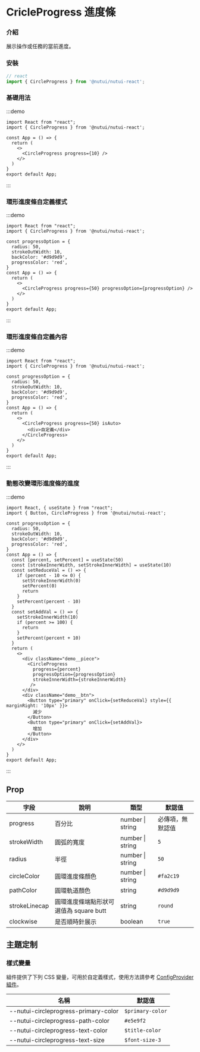 # CricleProgress 進度條

### 介紹

展示操作或任務的當前進度。

### 安裝

```ts
// react
import { CircleProgress } from '@nutui/nutui-react';
```

### 基礎用法

:::demo
```tsx
import React from "react";
import { CircleProgress } from '@nutui/nutui-react';

const App = () => {
  return (
    <>
      <CircleProgress progress={10} />
    </>
  )
}
export default App;
```
:::

### 環形進度條自定義樣式

:::demo
```tsx
import React from "react";
import { CircleProgress } from '@nutui/nutui-react';

const progressOption = {
  radius: 50,
  strokeOutWidth: 10,
  backColor: '#d9d9d9',
  progressColor: 'red',
}
const App = () => {
  return (
    <>
      <CircleProgress progress={50} progressOption={progressOption} />
    </>
  )
}
export default App;
```
:::

### 環形進度條自定義內容
:::demo
```tsx
import React from "react";
import { CircleProgress } from '@nutui/nutui-react';

const progressOption = {
  radius: 50,
  strokeOutWidth: 10,
  backColor: '#d9d9d9',
  progressColor: 'red',
}
const App = () => {
  return (
    <>
      <CircleProgress progress={50} isAuto>
        <div>自定義</div>
      </CircleProgress>
    </>
  )
}
export default App;
```
:::

### 動態改變環形進度條的進度
:::demo
```tsx
import React, { useState } from "react";
import { Button, CircleProgress } from '@nutui/nutui-react';

const progressOption = {
  radius: 50,
  strokeOutWidth: 10,
  backColor: '#d9d9d9',
  progressColor: 'red',
}
const App = () => {
  const [percent, setPercent] = useState(50)
  const [strokeInnerWidth, setStrokeInnerWidth] = useState(10)
  const setReduceVal = () => {
    if (percent - 10 <= 0) {
      setStrokeInnerWidth(0)
      setPercent(0)
      return
    }
    setPercent(percent - 10)
  }
  const setAddVal = () => {
    setStrokeInnerWidth(10)
    if (percent >= 100) {
      return
    }
    setPercent(percent + 10)
  }
  return (
    <>
      <div className="demo__piece">
        <CircleProgress
          progress={percent}
          progressOption={progressOption}
          strokeInnerWidth={strokeInnerWidth}
         />
      </div>
      <div className="demo__btn">
        <Button type="primary" onClick={setReduceVal} style={{ marginRight: '10px' }}>
          減少
        </Button>
        <Button type="primary" onClick={setAddVal}>
          增加
        </Button>
      </div>
    </>
  )
}
export default App;
```
:::


## Prop

| 字段 | 說明 | 類型 | 默認值
|----- | ----- | ----- | -----
| progress | 百分比 | number \| string | 必傳項，無默認值
| strokeWidth | 圓弧的寬度 | number \| string | `5`
| radius | 半徑 | number \| string | `50`
| circleColor | 圓環進度條顏色 | number \| string | `#fa2c19`
| pathColor | 圓環軌道顏色 | string | `#d9d9d9`
| strokeLinecap | 圓環進度條端點形狀可選值為 square butt | string | `round`
| clockwise| 是否順時針展示 | boolean | `true`

## 主題定制

### 樣式變量

組件提供了下列 CSS 變量，可用於自定義樣式，使用方法請參考 [ConfigProvider 組件](#/zh-CN/component/configprovider)。

| 名稱 | 默認值 |
| --- | --- |
| --nutui-circleprogress-primary-color | `$primary-color` |
| --nutui-circleprogress-path-color | `#e5e9f2` |
| --nutui-circleprogress-text-color | `$title-color` |
| --nutui-circleprogress-text-size | `$font-size-3` |
